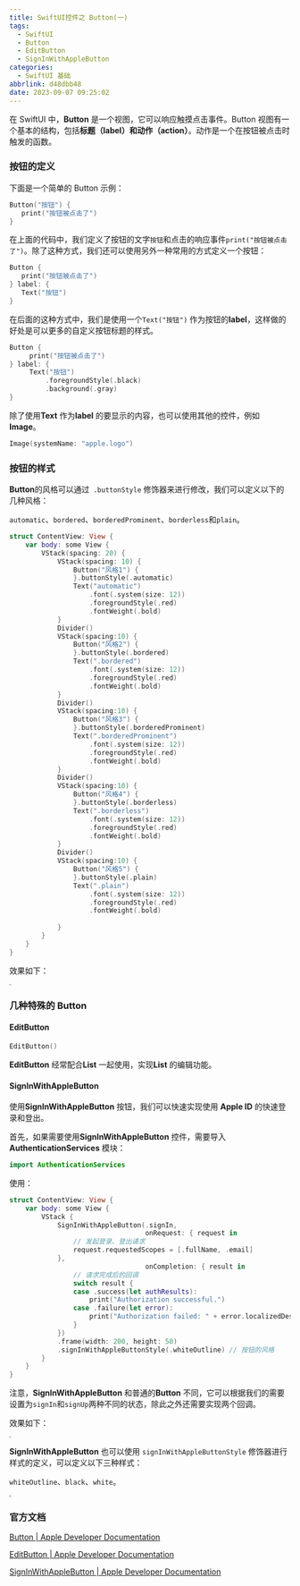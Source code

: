 ```yaml
---
title: SwiftUI控件之 Button(一)
tags:
  - SwiftUI
  - Button
  - EditButton
  - SignInWithAppleButton
categories:
  - SwiftUI 基础
abbrlink: d48dbb48
date: 2023-09-07 09:25:02
---
```


在 SwiftUI 中，**Button** 是一个视图，它可以响应触摸点击事件。Button 视图有一个基本的结构，包括**标题（label）**和**动作（action）**。动作是一个在按钮被点击时触发的函数。

### 按钮的定义

下面是一个简单的 Button 示例：


```swift
Button("按钮") {
   print("按钮被点击了")
}
```
在上面的代码中，我们定义了按钮的文字`按钮`和点击的响应事件`print("按钮被点击了")`。除了这种方式，我们还可以使用另外一种常用的方式定义一个按钮：

```swift
Button {
   print("按钮被点击了")
} label: {
   Text("按钮")
}
```

<!--more-->

在后面的这种方式中，我们是使用一个`Text("按钮")` 作为按钮的**label**，这样做的好处是可以更多的自定义按钮标题的样式。

```swift
Button {
     print("按钮被点击了")
} label: {
     Text("按钮")
         .foregroundStyle(.black)
         .background(.gray)
}
```

除了使用**Text** 作为**label** 的要显示的内容，也可以使用其他的控件，例如**Image**。

```swift
Image(systemName: "apple.logo")
```

### 按钮的样式

**Button**的风格可以通过` .buttonStyle` 修饰器来进行修改，我们可以定义以下的几种风格：

`automatic`、`bordered`、`borderedProminent`、`borderless`和`plain`。

```swift
struct ContentView: View {
    var body: some View {
        VStack(spacing: 20) {
            VStack(spacing: 10) {
                Button("风格1") {
                }.buttonStyle(.automatic)
                Text("automatic")
                    .font(.system(size: 12))
                    .foregroundStyle(.red)
                    .fontWeight(.bold)
            }
            Divider()
            VStack(spacing:10) {
                Button("风格2") {
                }.buttonStyle(.bordered)
                Text(".bordered")
                    .font(.system(size: 12))
                    .foregroundStyle(.red)
                    .fontWeight(.bold)
            }
            Divider()
            VStack(spacing:10) {
                Button("风格3") {
                }.buttonStyle(.borderedProminent)
                Text(".borderedProminent")
                    .font(.system(size: 12))
                    .foregroundStyle(.red)
                    .fontWeight(.bold)
            }
            Divider()
            VStack(spacing:10) {
                Button("风格4") {
                }.buttonStyle(.borderless)
                Text(".borderless")
                    .font(.system(size: 12))
                    .foregroundStyle(.red)
                    .fontWeight(.bold)
            }
            Divider()
            VStack(spacing:10) {
                Button("风格5") {
                }.buttonStyle(.plain)
                Text(".plain")
                    .font(.system(size: 12))
                    .foregroundStyle(.red)
                    .fontWeight(.bold)
                
            }
        }
    }
}
```

效果如下：

<img src="https://swift-blogs.oss-cn-shanghai.aliyuncs.com/202309071011683.png"  style="zoom:20%"/>

### 几种特殊的 Button

#### EditButton 

```swift
EditButton()
```

**EditButton** 经常配合**List** 一起使用，实现**List** 的编辑功能。

#### SignInWithAppleButton

使用**SignInWithAppleButton** 按钮，我们可以快速实现使用 **Apple ID** 的快速登录和登出。

首先，如果需要使用**SignInWithAppleButton** 控件，需要导入**AuthenticationServices** 模块：

```	swift
import AuthenticationServices
```

使用：

```swift
struct ContentView: View {
    var body: some View {
        VStack {
            SignInWithAppleButton(.signIn,
                                  onRequest: { request in
                // 发起登录、登出请求
                request.requestedScopes = [.fullName, .email]
            },
                                  onCompletion: { result in
                // 请求完成后的回调
                switch result {
                case .success(let authResults):
                    print("Authorization successful.")
                case .failure(let error):
                    print("Authorization failed: " + error.localizedDescription)
                }
            })
            .frame(width: 200, height: 50)
            .signInWithAppleButtonStyle(.whiteOutline) // 按钮的风格
        }
    }
}
```

注意，**SignInWithAppleButton** 和普通的**Button** 不同，它可以根据我们的需要设置为`signIn`和`signUp`两种不同的状态，除此之外还需要实现两个回调。

效果如下：

<img src="https://swift-blogs.oss-cn-shanghai.aliyuncs.com/202309071035663.png" style="zoom:20%"/>

**SignInWithAppleButton** 也可以使用 `signInWithAppleButtonStyle` 修饰器进行样式的定义，可以定义以下三种样式：

`whiteOutline`、`black`、`white`。

<img src="https://swift-blogs.oss-cn-shanghai.aliyuncs.com/202309071038752.png" style="zoom:20%"/>

### 官方文档

[Button | Apple Developer Documentation](https://developer.apple.com/documentation/swiftui/button)

[EditButton | Apple Developer Documentation](https://developer.apple.com/documentation/swiftui/editbutton/)

[SignInWithAppleButton | Apple Developer Documentation](https://developer.apple.com/documentation/authenticationservices/signinwithapplebutton/)


